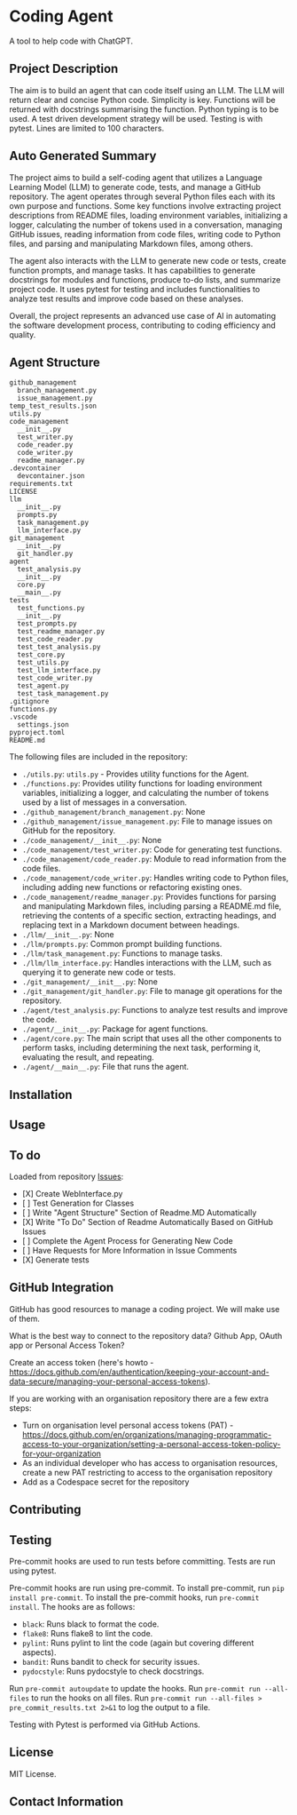 # Coding Agent

A tool to help code with ChatGPT.

## Project Description

The aim is to build an agent that can code itself using an LLM. The LLM will return clear and concise Python code.
Simplicity is key. Functions will be returned with docstrings summarising the function. Python typing is to be used.
A test driven development strategy will be used. Testing is with pytest. Lines are limited to 100 characters.

## Auto Generated Summary

The project aims to build a self-coding agent that utilizes a Language Learning Model (LLM) to generate code, tests, and manage a GitHub repository. The agent operates through several Python files each with its own purpose and functions. Some key functions involve extracting project descriptions from README files, loading environment variables, initializing a logger, calculating the number of tokens used in a conversation, managing GitHub issues, reading information from code files, writing code to Python files, and parsing and manipulating Markdown files, among others.

The agent also interacts with the LLM to generate new code or tests, create function prompts, and manage tasks. It has capabilities to generate docstrings for modules and functions, produce to-do lists, and summarize project code. It uses pytest for testing and includes functionalities to analyze test results and improve code based on these analyses.

Overall, the project represents an advanced use case of AI in automating the software development process, contributing to coding efficiency and quality.

## Agent Structure

```
github_management
  branch_management.py
  issue_management.py
temp_test_results.json
utils.py
code_management
  __init__.py
  test_writer.py
  code_reader.py
  code_writer.py
  readme_manager.py
.devcontainer
  devcontainer.json
requirements.txt
LICENSE
llm
  __init__.py
  prompts.py
  task_management.py
  llm_interface.py
git_management
  __init__.py
  git_handler.py
agent
  test_analysis.py
  __init__.py
  core.py
  __main__.py
tests
  test_functions.py
  __init__.py
  test_prompts.py
  test_readme_manager.py
  test_code_reader.py
  test_test_analysis.py
  test_core.py
  test_utils.py
  test_llm_interface.py
  test_code_writer.py
  test_agent.py
  test_task_management.py
.gitignore
functions.py
.vscode
  settings.json
pyproject.toml
README.md

```

The following files are included in the repository:

- `./utils.py`: `utils.py` - Provides utility functions for the Agent.
- `./functions.py`: Provides utility functions for loading environment variables, initializing a logger, and calculating the number of tokens used by a list of messages in a conversation.
- `./github_management/branch_management.py`: None
- `./github_management/issue_management.py`: File to manage issues on GitHub for the repository.
- `./code_management/__init__.py`: None
- `./code_management/test_writer.py`: Code for generating test functions.
- `./code_management/code_reader.py`: Module to read information from the code files.
- `./code_management/code_writer.py`: Handles writing code to Python files, including adding new functions or refactoring existing ones.
- `./code_management/readme_manager.py`: Provides functions for parsing and manipulating Markdown files, including parsing a README.md file, retrieving the contents of a specific section, extracting headings, and replacing text in a Markdown document between headings.
- `./llm/__init__.py`: None
- `./llm/prompts.py`: Common prompt building functions.
- `./llm/task_management.py`: Functions to manage tasks.
- `./llm/llm_interface.py`: Handles interactions with the LLM, such as querying it to generate new code or tests.
- `./git_management/__init__.py`: None
- `./git_management/git_handler.py`: File to manage git operations for the repository.
- `./agent/test_analysis.py`: Functions to analyze test results and improve the code.
- `./agent/__init__.py`: Package for agent functions.
- `./agent/core.py`: The main script that uses all the other components to perform tasks, including determining the next task, performing it, evaluating the result, and repeating.
- `./agent/__main__.py`: File that runs the agent.

## Installation

## Usage

## To do

Loaded from repository [Issues](https://github.com/Simibrum/code-assistant/issues):

- \[X\] Create WebInterface.py
- \[ \] Test Generation for Classes
- \[ \] Write "Agent Structure" Section of Readme.MD Automatically
- \[X\] Write "To Do" Section of Readme Automatically Based on GitHub Issues
- \[ \] Complete the Agent Process for Generating New Code
- \[ \] Have Requests for More Information in Issue Comments
- \[X\] Generate tests

## GitHub Integration

GitHub has good resources to manage a coding project. We will make use of them.

What is the best way to connect to the repository data? Github App, OAuth app or Personal Access Token?

Create an access token (here's howto - https://docs.github.com/en/authentication/keeping-your-account-and-data-secure/managing-your-personal-access-tokens).

If you are working with an organisation repository there are a few extra steps:

- Turn on organisation level personal access tokens (PAT) - https://docs.github.com/en/organizations/managing-programmatic-access-to-your-organization/setting-a-personal-access-token-policy-for-your-organization
- As an individual developer who has access to organisation resources, create a new PAT restricting to access to the organisation repository
- Add as a Codespace secret for the repository

## Contributing

## Testing

Pre-commit hooks are used to run tests before committing. Tests are run using pytest.

Pre-commit hooks are run using pre-commit. To install pre-commit, run `pip install pre-commit`. To install the
pre-commit hooks, run `pre-commit install`.
The hooks are as follows:

* `black`: Runs black to format the code.
* `flake8`: Runs flake8 to lint the code.
* `pylint`: Runs pylint to lint the code (again but covering different aspects).
* `bandit`: Runs bandit to check for security issues.
* `pydocstyle`: Runs pydocstyle to check docstrings.

Run `pre-commit autoupdate` to update the hooks.
Run `pre-commit run --all-files` to run the hooks on all files.
Run `pre-commit run --all-files > pre_commit_results.txt 2>&1` to log the output to a file.

Testing with Pytest is performed via GitHub Actions.

## License

MIT License.

## Contact Information
